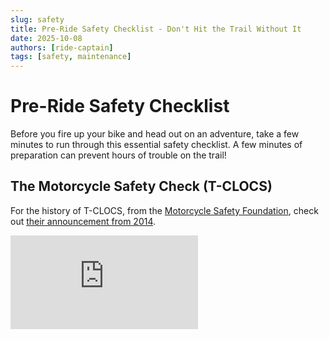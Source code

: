```yaml
---
slug: safety
title: Pre-Ride Safety Checklist - Don't Hit the Trail Without It
date: 2025-10-08
authors: [ride-captain]
tags: [safety, maintenance]
---
```


# Pre-Ride Safety Checklist

Before you fire up your bike and head out on an adventure, take a few minutes to run through this essential safety checklist. A few minutes of preparation can prevent hours of trouble on the trail!

<!-- truncate -->

## The Motorcycle Safety Check (T-CLOCS)

For the history of T-CLOCS, from the [Motorcycle Safety Foundation](https://www.msf-usa.org/), check out [their announcement from 2014](https://msf-usa.org/uncategorized/msf-releases-motorcycle-pre-ride-inspection-how-to-video-new-t-clocs-video-shows-how-costly-repairs-and-injuries-can-be-avoided/#:~:text=T%2DCLOCS%20is%20so%20crucial,MSF%20Basic%20RiderCourse%20Rider%20Handbook).

<div style={{ position: 'relative', paddingBottom: '56.25%', height: 0, overflow: 'hidden' }}>
  <iframe
    src="https://www.youtube-nocookie.com/embed/DD3dduBRJuA?rel=0"
    title="Pre-Ride Safety Checklist"
    style={{ position: 'absolute', top: 0, left: 0, width: '100%', height: '100%' }}
    frameBorder="0"
    allow="accelerometer; clipboard-write; encrypted-media; gyroscope; picture-in-picture; web-share"
    referrerPolicy="strict-origin-when-cross-origin"
    allowFullScreen
  />
</div>

### T - Tires and Wheels

- **Tire Pressure**: Check both front and rear tire pressure when cold
- **Tread Depth**: Look for adequate tread and no excessive wear patterns  
- **Sidewall Damage**: Inspect for cuts, cracks, or embedded objects
- **Wheel Condition**: Check for bent or damaged rims, loose spokes

**Pro Tip**: Lower tire pressure slightly for better traction in sand and soft terrain, but don't go below manufacturer minimums.

### C - Controls  

- **Throttle**: Should snap back quickly and smoothly
- **Clutch**: Check lever action and engagement point
- **Brakes**: Test both front and rear brake feel and effectiveness
- **Steering**: Ensure handlebars turn smoothly without binding

### L - Lights and Electrics

- **Headlight**: High and low beam function
- **Taillight**: Brake light activation
- **Turn Signals**: All four signals working (if equipped)
- **Battery**: Check terminals for corrosion and secure connections

### O - Oil and Fluids

- **Engine Oil**: Check level and condition
- **Coolant**: Verify level and look for leaks
- **Brake Fluid**: Check reservoir levels and fluid color
- **Chain Lube**: Ensure chain is properly lubricated

### C - Chain and Drive

- **Chain Tension**: Check proper slack (usually 1.5-2 inches)
- **Chain Wear**: Look for stretched or damaged links  
- **Sprocket Condition**: Check for hooked or worn teeth
- **Chain Alignment**: Ensure proper sprocket alignment

### S - Stands and Suspension

- **Side Stand**: Spring return function and secure mounting
- **Center Stand**: Operation and condition (if equipped)
- **Suspension**: Check for leaks, proper sag, and smooth operation

## Personal Safety Gear Check

### Essential Protection

- [ ] **Sturdy Boots**: Ankle protection, sole protection, good tread
- [ ] **Gloves**: Full-finger protection with good grip
- [ ] **Helmet**: DOT/Snell certified, proper fit, clear visor
- [ ] **Eye Protection**: Goggles or face shield, clean and unscratched
- [ ] **Protective Clothing**: Long pants, long sleeves, even in warm weather

### Recommended Upgrades

- [ ] **Waterproof Boots**: Waterproof motocross style boots will provide greater foot and ankle protection, between the hard metal parts of your bike and trail hazards like rocks, roots, and stumps.
- [ ] **Waterproof Textile Jacket**: A good quality, waterproof textile jacket with armor will keep you dry and protected from scrapes and impacts.
- [ ] **Waterproof Textile Pants**: Waterproof textile pants with armor will protect your legs from the elements and trail hazards.
- [ ] **Waterproof Gloves**: Waterproof gloves will keep your hands dry and warm, improving and control.
- [ ] **Modular ADV Helmet**: Modular helmets provide the protection of a chin-bar with the convenience of moving it out of the way for a chat or a quick drink, without having to take the helmet all the way off. ADV style helmets feature wider eye ports for peripheral visibility, better ventilation for off-road riding, and "peak" visors to block sun and trail debris.

## Essential Supplies

### Tool Kit

- [ ] Axle wrenches and tire irons
- [ ] Tire repair kit and pump/CO2 cartridges
- [ ] An extra tire tube
- [ ] Extra spark plug and plug wrench
- [ ] Zip ties and duct tape
- [ ] First aid kit

### Communication & Navigation

- [ ] Fully charged phone with offline maps. Check your route and estimated mileage.
- [ ] GPS device or smartphone mount
- [ ] Contact information for your group

### Supplies

- [ ] Calculate that you've got enough fuel to get to the next gas station, before you have to switch the tank to reserve.
- [ ] Extra water (more than you think you need)
- [ ] High-energy snacks
- [ ] Sunscreen and insect repellent

## Weather and Trail Conditions

Before heading out, always check:

- **Weather Forecast**: Including conditions at your destination
- **Trail Status**: Check for closures, restrictions, or hazards
- **Daylight Hours**: Plan your return before dark
- **Local Regulations**: Permits, restrictions, fire danger ratings

## Group Ride Considerations

When riding with others:

- Establish hand signals and communication methods
- Review the route and identify regrouping points
- Assign a sweep rider to stay with slower riders
- Share contact information with the group
- Discuss skill levels and comfort zones

## Red Flags - Don't Ride If

- You feel unwell or overly fatigued  
- Weather conditions are dangerous
- Your bike has any safety-related issues
- You don't have proper safety gear
- Trail conditions exceed your skill level

## Remember: It's About Fun, Not Risks

The goal is to return home safely with great memories and stories to share. When in doubt, err on the side of caution. There's always another day to ride!

---

*Have questions about safety gear or maintenance? Contact us at [more@ride-more.org](mailto:more@ride-more.org)*

📚 **For comprehensive safety information**, see our complete [Safety Guidelines](/docs/safety) covering emergency procedures, wildlife safety, and club policies.

**Next Workshop**: Basic Off-Road Techniques - Date TBD  
**Trail Tip**: Always let someone know your planned route and expected return time!
